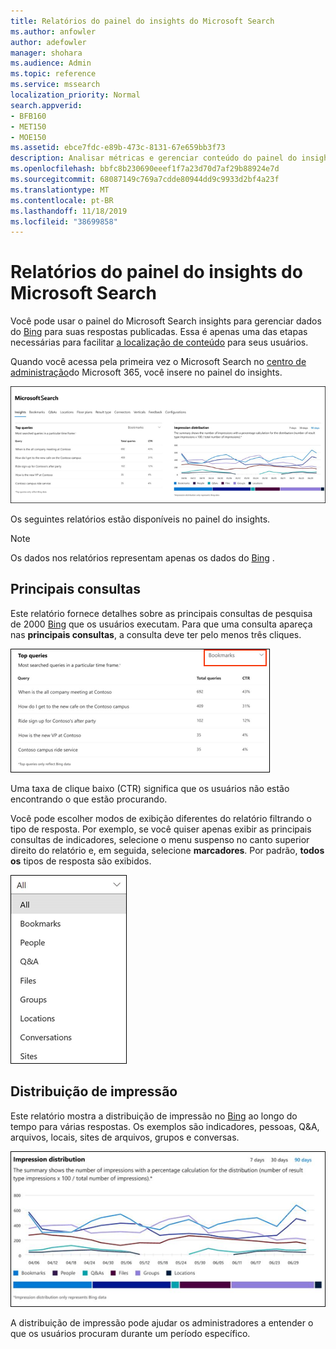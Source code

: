 ```yaml
---
title: Relatórios do painel do insights do Microsoft Search
ms.author: anfowler
author: adefowler
manager: shohara
ms.audience: Admin
ms.topic: reference
ms.service: mssearch
localization_priority: Normal
search.appverid:
- BFB160
- MET150
- MOE150
ms.assetid: ebce7fdc-e89b-473c-8131-67e659bb3f73
description: Analisar métricas e gerenciar conteúdo do painel do insights no Microsoft Search
ms.openlocfilehash: bbfc8b230690eeef1f7a23d70d7af29b88924e7d
ms.sourcegitcommit: 68087149c769a7cdde80944dd9c9933d2bf4a23f
ms.translationtype: MT
ms.contentlocale: pt-BR
ms.lasthandoff: 11/18/2019
ms.locfileid: "38699858"
---
```

# <a name="microsoft-search-insights-dashboard-reports"></a>Relatórios do painel do insights do Microsoft Search

Você pode usar o painel do Microsoft Search insights para gerenciar dados do [Bing](https://Bing.com) para suas respostas publicadas. Essa é apenas uma das etapas necessárias para facilitar [a localização de conteúdo](make-content-easy-to-find.md) para seus usuários.

Quando você acessa pela primeira vez o Microsoft Search no [centro de administração](https://admin.microsoft.com)do Microsoft 365, você insere no painel do insights.

![Insights-Dashboard. png](media/Insights-dashboard.png)

Os seguintes relatórios estão disponíveis no painel do insights.

> [!NOTE]
> Os dados nos relatórios representam apenas os dados do [Bing](https://Bing.com) .

## <a name="top-queries"></a>Principais consultas

Este relatório fornece detalhes sobre as principais consultas de pesquisa de 2000 [Bing](https://Bing.com) que os usuários executam. Para que uma consulta apareça nas **principais consultas**, a consulta deve ter pelo menos três cliques.

![Relatório de principais consultas com cabeçalhos de tabela: consulta, total de consultas e taxa de cliques.](media/Insights-topqueries.png)

Uma taxa de clique baixo (CTR) significa que os usuários não estão encontrando o que estão procurando.

Você pode escolher modos de exibição diferentes do relatório filtrando o tipo de resposta. Por exemplo, se você quiser apenas exibir as principais consultas de indicadores, selecione o menu suspenso no canto superior direito do relatório e, em seguida, selecione **marcadores**. Por padrão, **todos os** tipos de resposta são exibidos.

![Filtrar o relatório de principais consultas por indicadores, pessoas, Q&A, arquivos, grupos, locais, conversas e sites](media/Insights-topqueries-dropdown.png)

## <a name="impression-distribution"></a>Distribuição de impressão

Este relatório mostra a distribuição de impressão no [Bing](https://Bing.com) ao longo do tempo para várias respostas. Os exemplos são indicadores, pessoas, Q&A, arquivos, locais, sites de arquivos, grupos e conversas. 

![Relatórios de impressões com 90 dias selecionados como o período de tempo.](media/Insights-impressions.png)

A distribuição de impressão pode ajudar os administradores a entender o que os usuários procuram durante um período específico.
